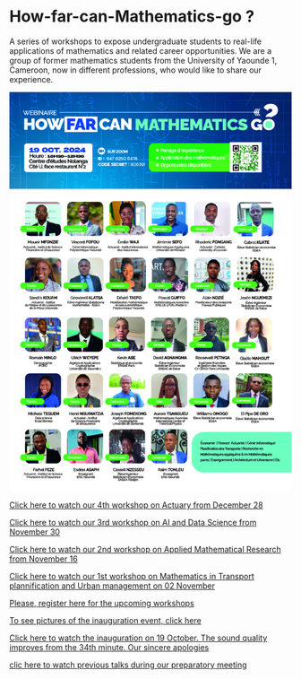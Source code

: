 # How-far-can-Mathematics-go ?
A series of workshops to expose undergraduate students to real-life applications of mathematics and related career opportunities.
We are a group of former mathematics students from the University of Yaounde 1, Cameroon, now in different professions, who would like to share our experience.

![Member](./Flyer0.jpg)

[Click here to watch our 4th workshop on Actuary from December 28](https://drive.google.com/drive/folders/1k4DYm2fyfGifBA3BiWZecMWWOg8299WF?usp=drive_link)

[Click here to watch our 3rd workshop on AI and Data Science from November 30](https://drive.google.com/drive/folders/1L2_JNNcDDACf4cL6LAxfPBQaR026__7q?usp=drive_link)

[Click here to watch our 2nd workshop on Applied Mathematical Research from November 16](https://drive.google.com/drive/folders/1egrQsaXu8hD-1owf4Jx_FP9KFjRSdVIt?usp=drive_link)

[Click here to watch our 1st workshop on Mathematics in Transport plannification and Urban management on 02 November](https://drive.google.com/drive/folders/1asXj2nZSIOi0qARWrQCQuJnOq2Od3P7h?usp=drive_link)


[Please, register here for the upcoming workshops](https://docs.google.com/forms/d/e/1FAIpQLSeHaIzC-cKjFsKa3nsVuUfatDVNKkG4hOe1k7Iv6O-BYkvuug/viewform?usp=sf_link)

[To see pictures of the inauguration event, click here](https://drive.google.com/drive/folders/1Ppzy8oI-qy96I1mjETr3m-qS7y09nRLL?usp=drive_link)

[Click here to watch the inauguration on 19 October. The sound quality improves from the 34th minute. Our sincere apologies](https://drive.google.com/file/d/1SL_0zM8nY7ZyNuCDbTlQdJcM9TkeeWUA/view?usp=drive_link)



[clic here to  watch previous talks during our preparatory meeting](https://drive.google.com/file/d/1FfeSddxmbV_Audq9duNZ5NWbJ20ZyIai/view?usp=drive_link)

